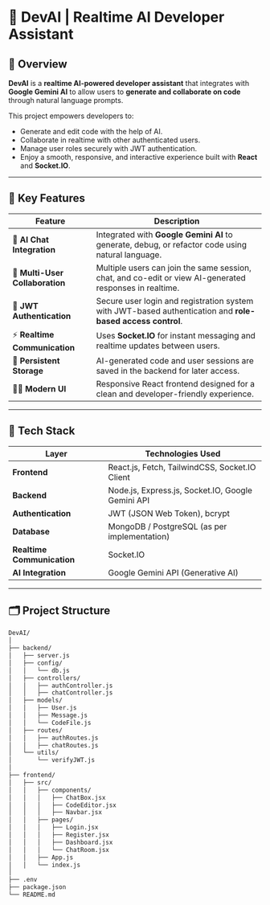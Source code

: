 # 🧠 DevAI | Realtime AI Developer Assistant

## 🚀 Overview
**DevAI** is a **realtime AI-powered developer assistant** that integrates with **Google Gemini AI** to allow users to **generate and collaborate on code** through natural language prompts.

This project empowers developers to:
- Generate and edit code with the help of AI.
- Collaborate in realtime with other authenticated users.
- Manage user roles securely with JWT authentication.
- Enjoy a smooth, responsive, and interactive experience built with **React** and **Socket.IO**.

---

## 🌟 Key Features

| Feature | Description |
|----------|-------------|
| 💬 **AI Chat Integration** | Integrated with **Google Gemini AI** to generate, debug, or refactor code using natural language. |
| 👥 **Multi-User Collaboration** | Multiple users can join the same session, chat, and co-edit or view AI-generated responses in realtime. |
| 🔐 **JWT Authentication** | Secure user login and registration system with JWT-based authentication and **role-based access control**. |
| ⚡ **Realtime Communication** | Uses **Socket.IO** for instant messaging and realtime updates between users. |
| 💾 **Persistent Storage** | AI-generated code and user sessions are saved in the backend for later access. |
| 🧑‍💻 **Modern UI** | Responsive React frontend designed for a clean and developer-friendly experience. |

---

## 🧩 Tech Stack

| Layer | Technologies Used |
|-------|--------------------|
| **Frontend** | React.js, Fetch, TailwindCSS, Socket.IO Client |
| **Backend** | Node.js, Express.js, Socket.IO, Google Gemini API |
| **Authentication** | JWT (JSON Web Token), bcrypt |
| **Database** | MongoDB / PostgreSQL (as per implementation) |
| **Realtime Communication** | Socket.IO |
| **AI Integration** | Google Gemini API (Generative AI) |

---

## 🗂️ Project Structure

```bash
DevAI/
│
├── backend/
│   ├── server.js
│   ├── config/
│   │   └── db.js
│   ├── controllers/
│   │   ├── authController.js
│   │   ├── chatController.js
│   ├── models/
│   │   ├── User.js
│   │   ├── Message.js
│   │   └── CodeFile.js
│   ├── routes/
│   │   ├── authRoutes.js
│   │   ├── chatRoutes.js
│   └── utils/
│       └── verifyJWT.js
│
├── frontend/
│   ├── src/
│   │   ├── components/
│   │   │   ├── ChatBox.jsx
│   │   │   ├── CodeEditor.jsx
│   │   │   ├── Navbar.jsx
│   │   ├── pages/
│   │   │   ├── Login.jsx
│   │   │   ├── Register.jsx
│   │   │   ├── Dashboard.jsx
│   │   │   └── ChatRoom.jsx
│   │   ├── App.js
│   │   └── index.js
│
├── .env
├── package.json
└── README.md



